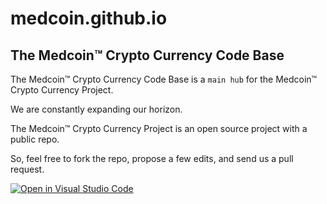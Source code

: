 # medcoin.github.io

## The Medcoin™ Crypto Currency Code Base

The Medcoin™ Crypto Currency Code Base is a `main hub` for the Medcoin™ Crypto Currency Project.

We are constantly expanding our horizon.

The Medcoin™ Crypto Currency Project is an open source project with a public repo.

So, feel free to fork the repo, propose a few edits, and send us a pull request.

[![Open in Visual Studio Code](https://open.vscode.dev/badges/open-in-vscode.svg)](https://open.vscode.dev/Medcoin-Crypto-Currency/medcoin.github.io)
